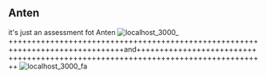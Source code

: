 ## Anten

it's just an assessment fot Anten
![localhost_3000_](https://user-images.githubusercontent.com/73581161/183540353-1a17f752-db2b-4c09-a1c8-cbab603e4317.png)
+++++++++++++++++++++++++++++++++++++++++++++++++++++++++++++++++++++++++++++++and++++++++++++++++++++++++++++++++++++++++++++++++++++++++++++++++++++++++++++++++++
![localhost_3000_fa](https://user-images.githubusercontent.com/73581161/183540510-556ccca4-386c-4d2c-94cd-e5a8f4343d75.png)
